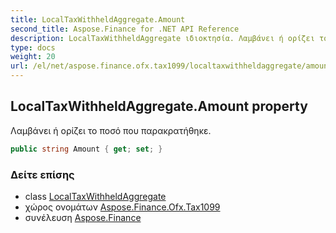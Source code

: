 ```yaml
---
title: LocalTaxWithheldAggregate.Amount
second_title: Aspose.Finance for .NET API Reference
description: LocalTaxWithheldAggregate ιδιοκτησία. Λαμβάνει ή ορίζει το ποσό που παρακρατήθηκε.
type: docs
weight: 20
url: /el/net/aspose.finance.ofx.tax1099/localtaxwithheldaggregate/amount/
---
```

## LocalTaxWithheldAggregate.Amount property

Λαμβάνει ή ορίζει το ποσό που παρακρατήθηκε.

```csharp
public string Amount { get; set; }
```

### Δείτε επίσης

* class [LocalTaxWithheldAggregate](../)
* χώρος ονομάτων [Aspose.Finance.Ofx.Tax1099](../../localtaxwithheldaggregate/)
* συνέλευση [Aspose.Finance](../../../)



